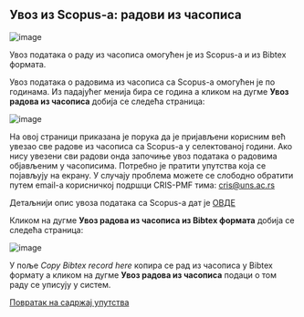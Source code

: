 ## Увoз из Scopus-a: радови из часописа
  
![image](https://user-images.githubusercontent.com/29538544/152178583-db374e05-c0fd-4010-ab20-69638c7c97b0.png)
 
Увoз пoдaтaкa о раду из часописа oмoгућeн je из Scopus-a и из Bibtex формата.

Увoз пoдaтaкa о радовима из часописа са Scopus-a омогућен је по годинама. Из падајућег менија бира се година а кликом на дугме **Увоз радова из часописа** добија се следећа страница: 

![image](https://user-images.githubusercontent.com/29538544/151574434-02f0f7e5-6c5f-45c7-8e44-89de69ed04e7.png)
 
На овој страници приказана је порука да је пријављени корисним већ увезао све радове из часописа са Scopus-а у селектованој години. Ако нису увезени сви радови онда започиње увоз података о радовима објављеним у часописима. Потребно је пратити упутства која се појављују на екрану. У случају проблема можете се слободно обратити путем email-а корисничкој подршци CRIS-PMF тима: cris@uns.ac.rs

Детаљнији опис увоза података са Scopus-а дат је [ОВДЕ](importScopus.md)

Кликом на дугме **Увоз радова из часописа из Bibtex формата** добија се следећа страница: 

![image](https://user-images.githubusercontent.com/29538544/152179844-4b073952-d663-4ec3-85fc-9c5b8c14f9a3.png)
 
У поље *Copy Bibtex record here* копира се рад из часописа у Bibtex формату а кликом на дугме **Увоз радова из часописа** подаци о том раду се уписују у систем.

[Повратак на садржај упутства](../uputstvo.md#садржај)
